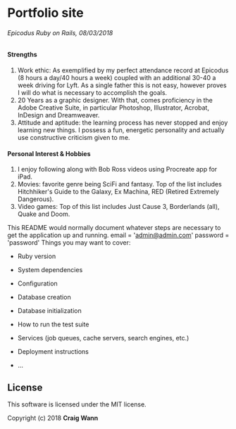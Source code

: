 # Portfolio site
###### Epicodus Ruby on Rails, 08/03/2018

#### Strengths
1. Work ethic: As exemplified by my perfect attendance record at Epicodus (8 hours a day/40 hours a week) coupled with an additional 30-40 a week driving for Lyft. As a single father this is not easy, however proves I will do what is necessary to accomplish the goals.
1. 20 Years as a graphic designer. With that, comes proficiency in the Adobe Creative Suite, in particular Photoshop, Illustrator, Acrobat, InDesign and Dreamweaver.
1. Attitude and aptitude: the learning process has never stopped and enjoy learning new things. I possess a fun, energetic personality and actually use constructive criticism given to me.


#### Personal Interest & Hobbies
1. I enjoy following along with Bob Ross videos using Procreate app for iPad.
1. Movies: favorite genre being SciFi and fantasy. Top of the list includes Hitchhiker's Guide to the Galaxy, Ex Machina, RED (Retired Extremely Dangerous).
3. Video games: Top of this list includes Just Cause 3, Borderlands (all), Quake and Doom.


This README would normally document whatever steps are necessary to get the
application up and running.
email = 'admin@admin.com'
password = 'password'
Things you may want to cover:

* Ruby version

* System dependencies

* Configuration

* Database creation

* Database initialization

* How to run the test suite

* Services (job queues, cache servers, search engines, etc.)

* Deployment instructions

* ...
## License

This software is licensed under the MIT license.

Copyright (c) 2018 **Craig Wann**
